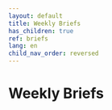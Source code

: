 ```yaml
---
layout: default
title: Weekly Briefs
has_children: true
ref: briefs
lang: en
child_nav_order: reversed
---
```


# Weekly Briefs

